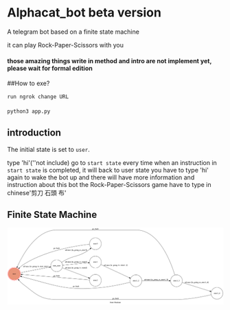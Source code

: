 # Alphacat_bot beta version

A telegram bot based on a finite state machine

it can play Rock-Paper-Scissors with you

#### those amazing things write in method and intro are not implement yet, please wait for formal edition  

##How to exe?
```sh
run ngrok change URL

python3 app.py
```


## introduction
The initial state is set to `user`.

type 'hi'(''not include) go to `start state` 
every time when an instruction in `start state` is completed, it will back to user state
you have to type 'hi' again to wake the bot up
and there will have more information and instruction about this bot
the Rock-Paper-Scissors game have to type in chinese'剪刀 石頭 布'


## Finite State Machine
![fsm](./show-fsm.png)
